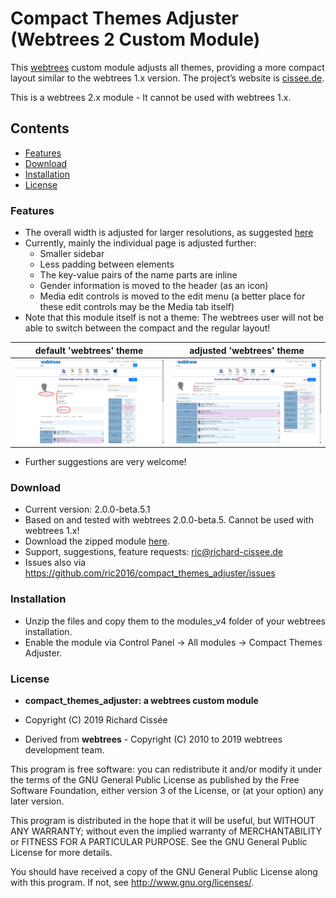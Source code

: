 
# Compact Themes Adjuster (Webtrees 2 Custom Module)

This [webtrees](https://www.webtrees.net/) custom module adjusts all themes, providing a more compact layout similar to the webtrees 1.x version. The project’s website is [cissee.de](https://cissee.de). 

This is a webtrees 2.x module - It cannot be used with webtrees 1.x.

## Contents

* [Features](#features)
* [Download](#download)
* [Installation](#installation)
* [License](#license)

### Features<a name="features"/>

* The overall width is adjusted for larger resolutions, as suggested [here](https://www.webtrees.net/index.php/en/forum/3-help-for-2-0-alpha/32882-solved-support-for-bigger-monitors#70135)
* Currently, mainly the individual page is adjusted further:
    * Smaller sidebar
    * Less padding between elements
    * The key-value pairs of the name parts are inline
    * Gender information is moved to the header (as an icon)
    * Media edit controls is moved to the edit menu (a better place for these edit controls may be the Media tab itself)
* Note that this module itself is not a theme: The webtrees user will not be able to switch between the compact and the regular layout!

default 'webtrees' theme   |  adjusted 'webtrees' theme
:-------------------------:|:-------------------------:
![Screenshot](individual.png) | ![Screenshot](individual_compact.png)

* Further suggestions are very welcome!

### Download<a name="download"/>

* Current version: 2.0.0-beta.5.1
* Based on and tested with webtrees 2.0.0-beta.5. Cannot be used with webtrees 1.x!
* Download the zipped module [here](https://cissee.de/adjuster.latest.zip).
* Support, suggestions, feature requests: <ric@richard-cissee.de>
* Issues also via <https://github.com/ric2016/compact_themes_adjuster/issues>

### Installation

* Unzip the files and copy them to the modules_v4 folder of your webtrees installation.
* Enable the module via Control Panel -> All modules -> Compact Themes Adjuster.

### License<a name="license"/>

* **compact_themes_adjuster: a webtrees custom module**
* Copyright (C) 2019 Richard Cissée

* Derived from **webtrees** - Copyright (C) 2010 to 2019 webtrees development team.

This program is free software: you can redistribute it and/or modify
it under the terms of the GNU General Public License as published by
the Free Software Foundation, either version 3 of the License, or
(at your option) any later version.

This program is distributed in the hope that it will be useful,
but WITHOUT ANY WARRANTY; without even the implied warranty of
MERCHANTABILITY or FITNESS FOR A PARTICULAR PURPOSE. See the
GNU General Public License for more details.

You should have received a copy of the GNU General Public License
along with this program. If not, see <http://www.gnu.org/licenses/>.
